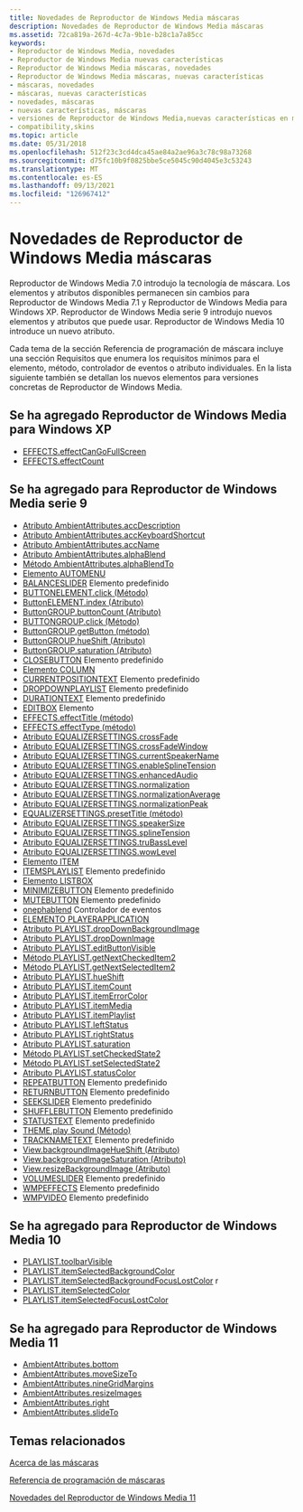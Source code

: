 ```yaml
---
title: Novedades de Reproductor de Windows Media máscaras
description: Novedades de Reproductor de Windows Media máscaras
ms.assetid: 72ca819a-267d-4c7a-9b1e-b28c1a7a85cc
keywords:
- Reproductor de Windows Media, novedades
- Reproductor de Windows Media nuevas características
- Reproductor de Windows Media máscaras, novedades
- Reproductor de Windows Media máscaras, nuevas características
- máscaras, novedades
- máscaras, nuevas características
- novedades, máscaras
- nuevas características, máscaras
- versiones de Reproductor de Windows Media,nuevas características en máscaras
- compatibility,skins
ms.topic: article
ms.date: 05/31/2018
ms.openlocfilehash: 512f23c3cd4dca45ae84a2ae96a3c78c98a73268
ms.sourcegitcommit: d75fc10b9f0825bbe5ce5045c90d4045e3c53243
ms.translationtype: MT
ms.contentlocale: es-ES
ms.lasthandoff: 09/13/2021
ms.locfileid: "126967412"
---
```

# <a name="new-for-windows-media-player-skins"></a>Novedades de Reproductor de Windows Media máscaras

Reproductor de Windows Media 7.0 introdujo la tecnología de máscara. Los elementos y atributos disponibles permanecen sin cambios para Reproductor de Windows Media 7.1 y Reproductor de Windows Media para Windows XP. Reproductor de Windows Media serie 9 introdujo nuevos elementos y atributos que puede usar. Reproductor de Windows Media 10 introduce un nuevo atributo.

Cada tema de la sección Referencia de programación de máscara incluye una sección Requisitos que enumera los requisitos mínimos para el elemento, método, controlador de eventos o atributo individuales. En la lista siguiente también se detallan los nuevos elementos para versiones concretas de Reproductor de Windows Media.

## <a name="added-for-windows-media-player-for-windows-xp"></a>Se ha agregado Reproductor de Windows Media para Windows XP

-   [EFFECTS.effectCanGoFullScreen](effects-effectcangofullscreen.md)
-   [EFFECTS.effectCount](effects-effectcount.md)

## <a name="added-for-windows-media-player-9-series"></a>Se ha agregado para Reproductor de Windows Media serie 9

-   [Atributo AmbientAttributes.accDescription](ambientattributes-accdescription.md)
-   [Atributo AmbientAttributes.accKeyboardShortcut](ambientattributes-acckeyboardshortcut.md)
-   [Atributo AmbientAttributes.accName](ambientattributes-accname.md)
-   [Atributo AmbientAttributes.alphaBlend](ambientattributes-alphablend.md)
-   [Método AmbientAttributes.alphaBlendTo](ambientattributes-alphablendto.md)
-   [Elemento AUTOMENU](automenu-element.md)
-   [BALANCESLIDER](balanceslider.md) Elemento predefinido
-   [BUTTONELEMENT.click (Método)](buttonelement-click.md)
-   [ButtonELEMENT.index (Atributo)](buttonelement-index.md)
-   [ButtonGROUP.buttonCount (Atributo)](buttongroup-buttoncount.md)
-   [BUTTONGROUP.click (Método)](buttongroup-click.md)
-   [ButtonGROUP.getButton (método)](buttongroup-getbutton.md)
-   [ButtonGROUP.hueShift (Atributo)](buttongroup-hueshift.md)
-   [ButtonGROUP.saturation (Atributo)](buttongroup-saturation.md)
-   [CLOSEBUTTON](closebutton.md) Elemento predefinido
-   [Elemento COLUMN](column-element.md)
-   [CURRENTPOSITIONTEXT](currentpositiontext.md) Elemento predefinido
-   [DROPDOWNPLAYLIST](dropdownplaylist.md) Elemento predefinido
-   [DURATIONTEXT](durationtext.md) Elemento predefinido
-   [EDITBOX](editbox-element.md) Elemento
-   [EFFECTS.effectTitle (método)](effects-effecttitle.md)
-   [EFFECTS.effectType (método)](effects-effecttype.md)
-   [Atributo EQUALIZERSETTINGS.crossFade](equalizersettings-crossfade.md)
-   [Atributo EQUALIZERSETTINGS.crossFadeWindow](equalizersettings-crossfadewindow.md)
-   [Atributo EQUALIZERSETTINGS.currentSpeakerName](equalizersettings-currentspeakername.md)
-   [Atributo EQUALIZERSETTINGS.enableSplineTension](equalizersettings-enablesplinetension.md)
-   [Atributo EQUALIZERSETTINGS.enhancedAudio](equalizersettings-enhancedaudio.md)
-   [Atributo EQUALIZERSETTINGS.normalization](equalizersettings-normalization.md)
-   [Atributo EQUALIZERSETTINGS.normalizationAverage](equalizersettings-normalizationaverage.md)
-   [Atributo EQUALIZERSETTINGS.normalizationPeak](equalizersettings-normalizationpeak.md)
-   [EQUALIZERSETTINGS.presetTitle (método)](equalizersettings-presettitle.md)
-   [Atributo EQUALIZERSETTINGS.speakerSize](equalizersettings-speakersize.md)
-   [Atributo EQUALIZERSETTINGS.splineTension](equalizersettings-splinetension.md)
-   [Atributo EQUALIZERSETTINGS.truBassLevel](equalizersettings-trubasslevel.md)
-   [Atributo EQUALIZERSETTINGS.wowLevel](equalizersettings-wowlevel.md)
-   [Elemento ITEM](item-element.md)
-   [ITEMSPLAYLIST](itemsplaylist.md) Elemento predefinido
-   [Elemento LISTBOX](listbox-element.md)
-   [MINIMIZEBUTTON](minimizebutton.md) Elemento predefinido
-   [MUTEBUTTON](mutebutton.md) Elemento predefinido
-   [onephablend](onendalphablend.md) Controlador de eventos
-   [ELEMENTO PLAYERAPPLICATION](playerapplication-element.md)
-   [Atributo PLAYLIST.dropDownBackgroundImage](playlist-dropdownbackgroundimage.md)
-   [Atributo PLAYLIST.dropDownImage](playlist-dropdownimage.md)
-   [Atributo PLAYLIST.editButtonVisible](playlist-editbuttonvisible.md)
-   [Método PLAYLIST.getNextCheckedItem2](playlist-getnextcheckeditem2.md)
-   [Método PLAYLIST.getNextSelectedItem2](playlist-getnextselecteditem2.md)
-   [Atributo PLAYLIST.hueShift](playlist-hueshift.md)
-   [Atributo PLAYLIST.itemCount](playlist-itemcount.md)
-   [Atributo PLAYLIST.itemErrorColor](playlist-itemerrorcolor.md)
-   [Atributo PLAYLIST.itemMedia](playlist-itemmedia.md)
-   [Atributo PLAYLIST.itemPlaylist](playlist-itemplaylist.md)
-   [Atributo PLAYLIST.leftStatus](playlist-leftstatus.md)
-   [Atributo PLAYLIST.rightStatus](playlist-rightstatus.md)
-   [Atributo PLAYLIST.saturation](playlist-saturation.md)
-   [Método PLAYLIST.setCheckedState2](playlist-setcheckedstate2.md)
-   [Método PLAYLIST.setSelectedState2](playlist-setselectedstate2.md)
-   [Atributo PLAYLIST.statusColor](playlist-statuscolor.md)
-   [REPEATBUTTON](repeatbutton.md) Elemento predefinido
-   [RETURNBUTTON](returnbutton.md) Elemento predefinido
-   [SEEKSLIDER](seekslider.md) Elemento predefinido
-   [SHUFFLEBUTTON](shufflebutton.md) Elemento predefinido
-   [STATUSTEXT](statustext.md) Elemento predefinido
-   [THEME.play Sound (Método)](theme-playsound.md)
-   [TRACKNAMETEXT](tracknametext.md) Elemento predefinido
-   [View.backgroundImageHueShift (Atributo)](view-backgroundimagehueshift.md)
-   [View.backgroundImageSaturation (Atributo)](view-backgroundimagesaturation.md)
-   [View.resizeBackgroundImage (Atributo)](view-resizebackgroundimage.md)
-   [VOLUMESLIDER](volumeslider.md) Elemento predefinido
-   [WMPEFFECTS](wmpeffects.md) Elemento predefinido
-   [WMPVIDEO](wmpvideo.md) Elemento predefinido

## <a name="added-for-windows-media-player-10"></a>Se ha agregado para Reproductor de Windows Media 10

-   [PLAYLIST.toolbarVisible](playlist-toolbarvisible.md)
-   [PLAYLIST.itemSelectedBackgroundColor](playlist-itemselectedbackgroundcolor.md)
-   [PLAYLIST.itemSelectedBackgroundFocusLostColor](playlist-itemselectedbackgroundfocuslostcolor.md) r
-   [PLAYLIST.itemSelectedColor](playlist-itemselectedcolor.md)
-   [PLAYLIST.itemSelectedFocusLostColor](playlist-itemselectedfocuslostcolor.md)

## <a name="added-for-windows-media-player-11"></a>Se ha agregado para Reproductor de Windows Media 11

-   [AmbientAttributes.bottom](ambientattributes-bottom.md)
-   [AmbientAttributes.moveSizeTo](ambientattributes-movesizeto.md)
-   [AmbientAttributes.nineGridMargins](ambientattributes-ninegridmargins.md)
-   [AmbientAttributes.resizeImages](ambientattributes-resizeimages.md)
-   [AmbientAttributes.right](ambientattributes-right.md)
-   [AmbientAttributes.slideTo](ambientattributes-slideto.md)

## <a name="related-topics"></a>Temas relacionados

<dl> <dt>

[Acerca de las máscaras](about-skins.md)
</dt> <dt>

[Referencia de programación de máscaras](skin-programming-reference.md)
</dt> <dt>

[Novedades del Reproductor de Windows Media 11](what-was-new-in-windows-media-player-11.md)
</dt> </dl>

 

 




